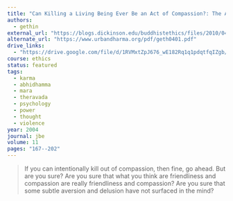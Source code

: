 ```yaml
---
title: "Can Killing a Living Being Ever Be an Act of Compassion?: The Act of Killing in the Abhidhamma and Pali Commentaries"
authors:
  - gethin
external_url: "https://blogs.dickinson.edu/buddhistethics/files/2010/04/geth0401.pdf"
alternate_url: "https://www.urbandharma.org/pdf/geth0401.pdf"
drive_links:
  - "https://drive.google.com/file/d/1RVMxtZpJ676_wE182Rq1q1pdqtfqIZgb/view?usp=drivesdk"
course: ethics
status: featured
tags:
  - karma
  - abhidhamma
  - mara
  - theravada
  - psychology
  - power
  - thought
  - violence
year: 2004
journal: jbe
volume: 11
pages: "167--202"
---
```


> If you can intentionally kill out of compassion, then fine, go ahead. But are you sure? Are you sure that what you think are friendliness and compassion are really friendliness and compassion? Are you sure that some subtle aversion and delusion have not surfaced in the mind?
